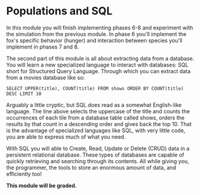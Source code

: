 # Populations and SQL

In this module you will finish implementing phases 6-8 and experiment with the simulation from the previous module. In phase 6 you'll implement the fox's specific behavior (hunger) and interaction between species you'll implement in phases 7 and 8.

The second part of this module is all about extracting data from a database. You will learn a new specialized language to interact with databases: SQL short for Structured Query Language. Through which you can extract data from a movies database like so:

    SELECT UPPER(title), COUNT(title) FROM shows ORDER BY COUNT(title) DESC LIMIT 10

Arguably a little cryptic, but SQL does read as a somewhat English-like language. The line above selects the uppercase of the title and counts the occurrences of each tile from a database table called shows, orders the results by that count in a descending order and gives back the top 10. That is the advantage of specialized languages like SQL, with very little code, you are able to express much of what you need.

With SQL you will able to Create, Read, Update or Delete (CRUD) data in a persistent relational database. These types of databases are capable of quickly retrieving and searching through its contents. All while giving you, the programmer, the tools to store an enormous amount of data, and efficiently too!

**This module will be graded.**
